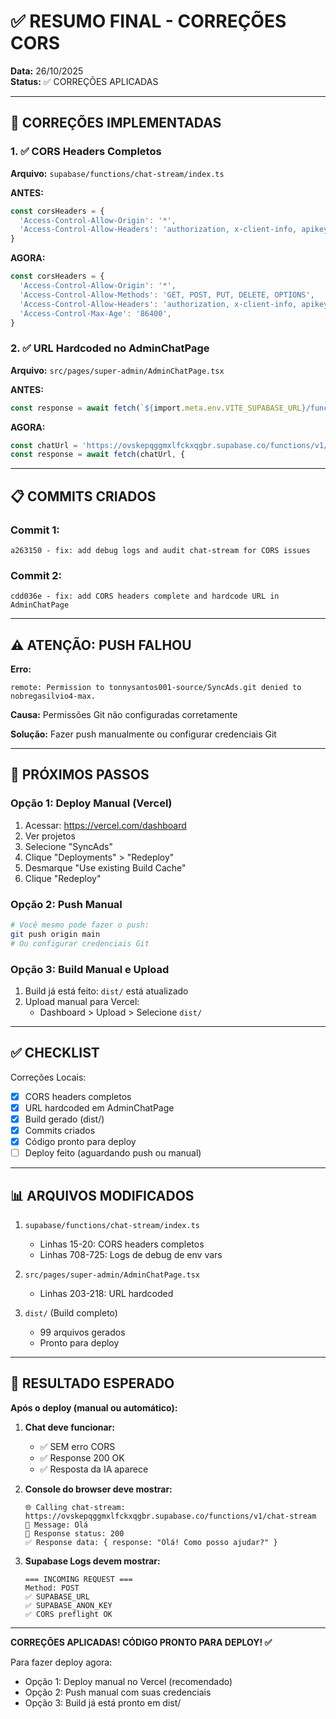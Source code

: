 # ✅ RESUMO FINAL - CORREÇÕES CORS

**Data:** 26/10/2025  
**Status:** ✅ CORREÇÕES APLICADAS

---

## 🎯 CORREÇÕES IMPLEMENTADAS

### 1. ✅ CORS Headers Completos
**Arquivo:** `supabase/functions/chat-stream/index.ts`

**ANTES:**
```typescript
const corsHeaders = {
  'Access-Control-Allow-Origin': '*',
  'Access-Control-Allow-Headers': 'authorization, x-client-info, apikey, content-type',
}
```

**AGORA:**
```typescript
const corsHeaders = {
  'Access-Control-Allow-Origin': '*',
  'Access-Control-Allow-Methods': 'GET, POST, PUT, DELETE, OPTIONS',
  'Access-Control-Allow-Headers': 'authorization, x-client-info, apikey, content-type',
  'Access-Control-Max-Age': '86400',
}
```

### 2. ✅ URL Hardcoded no AdminChatPage
**Arquivo:** `src/pages/super-admin/AdminChatPage.tsx`

**ANTES:**
```typescript
const response = await fetch(`${import.meta.env.VITE_SUPABASE_URL}/functions/v1/chat-stream`, {
```

**AGORA:**
```typescript
const chatUrl = 'https://ovskepqggmxlfckxqgbr.supabase.co/functions/v1/chat-stream';
const response = await fetch(chatUrl, {
```

---

## 📋 COMMITS CRIADOS

### Commit 1:
```
a263150 - fix: add debug logs and audit chat-stream for CORS issues
```

### Commit 2:
```
cdd036e - fix: add CORS headers complete and hardcode URL in AdminChatPage
```

---

## ⚠️ ATENÇÃO: PUSH FALHOU

**Erro:**
```
remote: Permission to tonnysantos001-source/SyncAds.git denied to nobregasilvio4-max.
```

**Causa:** Permissões Git não configuradas corretamente

**Solução:** Fazer push manualmente ou configurar credenciais Git

---

## 🚀 PRÓXIMOS PASSOS

### Opção 1: Deploy Manual (Vercel)
1. Acessar: https://vercel.com/dashboard
2. Ver projetos
3. Selecione "SyncAds"
4. Clique "Deployments" > "Redeploy"
5. Desmarque "Use existing Build Cache"
6. Clique "Redeploy"

### Opção 2: Push Manual
```bash
# Você mesmo pode fazer o push:
git push origin main
# Ou configurar credenciais Git
```

### Opção 3: Build Manual e Upload
1. Build já está feito: `dist/` está atualizado
2. Upload manual para Vercel:
   - Dashboard > Upload > Selecione `dist/`

---

## ✅ CHECKLIST

Correções Locais:
- [x] CORS headers completos
- [x] URL hardcoded em AdminChatPage
- [x] Build gerado (dist/)
- [x] Commits criados
- [x] Código pronto para deploy
- [ ] Deploy feito (aguardando push ou manual)

---

## 📊 ARQUIVOS MODIFICADOS

1. `supabase/functions/chat-stream/index.ts`
   - Linhas 15-20: CORS headers completos
   - Linhas 708-725: Logs de debug de env vars

2. `src/pages/super-admin/AdminChatPage.tsx`
   - Linhas 203-218: URL hardcoded

3. `dist/` (Build completo)
   - 99 arquivos gerados
   - Pronto para deploy

---

## 🎯 RESULTADO ESPERADO

**Após o deploy (manual ou automático):**

1. **Chat deve funcionar:**
   - ✅ SEM erro CORS
   - ✅ Response 200 OK
   - ✅ Resposta da IA aparece

2. **Console do browser deve mostrar:**
   ```
   🌐 Calling chat-stream: https://ovskepqggmxlfckxqgbr.supabase.co/functions/v1/chat-stream
   📝 Message: Olá
   📡 Response status: 200
   ✅ Response data: { response: "Olá! Como posso ajudar?" }
   ```

3. **Supabase Logs devem mostrar:**
   ```
   === INCOMING REQUEST ===
   Method: POST
   ✅ SUPABASE_URL
   ✅ SUPABASE_ANON_KEY
   ✅ CORS preflight OK
   ```

---

**CORREÇÕES APLICADAS! CÓDIGO PRONTO PARA DEPLOY! ✅**

Para fazer deploy agora:
- Opção 1: Deploy manual no Vercel (recomendado)
- Opção 2: Push manual com suas credenciais
- Opção 3: Build já está pronto em dist/


